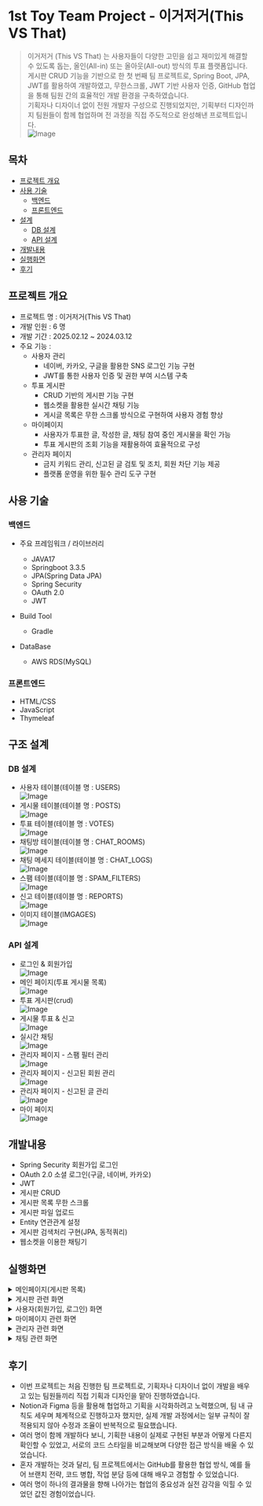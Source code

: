 # 1st Toy Team Project - 이거저거(This VS That)
> 이거저거 (This VS That) 는 사용자들이 다양한 고민을 쉽고 재미있게 해결할 수 있도록 돕는, 올인(All-in) 또는 올아웃(All-out) 방식의 투표 플랫폼입니다.<br>
> 게시판 CRUD 기능을 기반으로 한 첫 번째 팀 프로젝트로, Spring Boot, JPA, JWT를 활용하여 개발하였고, 무한스크롤, JWT 기반 사용자 인증, GitHub 협업을 통해 팀원 간의 효율적인 개발 환경을 구축하였습니다.<br>
> 기획자나 디자이너 없이 전원 개발자 구성으로 진행되었지만, 기획부터 디자인까지 팀원들이 함께 협업하며 전 과정을 직접 주도적으로 완성해낸 프로젝트입니다.<br>
![Image](https://github.com/user-attachments/assets/7e253021-92cf-4317-908f-1db8f72c046b)

## 목차
* [프로젝트 개요](#프로젝트-개요)
* [사용 기술](#사용-기술)
  * [백엔드](#백엔드)
  * [프론트엔드](#프론트엔드)
* [설계](#구조-설계)
  * [DB 설계](#DB-설계)
  * [API 설계](#API-설계)
* [개발내용](#개발내용)
* [실행화면](#실행화면)
* [후기](#후기)

## 프로젝트 개요
* 프로젝트 명 : 이거저거(This VS That)
* 개발 인원 : 6 명
* 개발 기간 : 2025.02.12 ~ 2024.03.12
* 주요 기능 :
  * 사용자 관리
    * 네이버, 카카오, 구글을 활용한 SNS 로그인 기능 구현
    * JWT를 통한 사용자 인증 및 권한 부여 시스템 구축
  * 투표 게시판
    * CRUD 기반의 게시판 기능 구현
    * 웹소켓을 활용한 실시간 채팅 기능
    * 게시글 목록은 무한 스크롤 방식으로 구현하여 사용자 경험 향상
  * 마이페이지
    * 사용자가 투표한 글, 작성한 글, 채팅 참여 중인 게시물을 확인 가능
    * 투표 게시판의 조회 기능을 재활용하여 효율적으로 구성
  * 관리자 페이지
    * 금지 키워드 관리, 신고된 글 검토 및 조치, 회원 차단 기능 제공
    * 플랫폼 운영을 위한 필수 관리 도구 구현
    
## 사용 기술
### 백엔드
* 주요 프레임워크 / 라이브러리
  * JAVA17
  * Springboot 3.3.5
  * JPA(Spring Data JPA)
  * Spring Security
  * OAuth 2.0
  * JWT
 
* Build Tool
  * Gradle
 
* DataBase
  * AWS RDS(MySQL)

### 프론트엔드
* HTML/CSS
* JavaScript
* Thymeleaf

## 구조 설계
### DB 설계
* 사용자 테이블(테이블 명 : USERS) <br>
![Image](https://github.com/user-attachments/assets/2053f25a-7119-41c4-84a1-2a18f7c6f819)<br>
* 게시물 테이블(테이블 명 : POSTS) <br>
![Image](https://github.com/user-attachments/assets/fb2e6875-bbcb-4c38-a8e9-6abc73e72da3)<br>
* 투표 테이블(테이블 명 : VOTES)<br>
![Image](https://github.com/user-attachments/assets/3361a89d-d4cc-4ac8-a21f-5aefc7e47849)<br>
* 채팅방 테이블(테이블 명 : CHAT_ROOMS)<br>
![Image](https://github.com/user-attachments/assets/9a541f39-5248-4e6a-85be-b7ebb1a565ee)<br>
* 채팅 메세지 테이블(테이블 명 : CHAT_LOGS)<br>
![Image](https://github.com/user-attachments/assets/922d266c-7ef9-4bbe-ad38-1ce5b37fb830)<br>
* 스팸 테이블(테이블 명 : SPAM_FILTERS)<br>
![Image](https://github.com/user-attachments/assets/6b9c3766-5b8c-4d60-a98e-4953af006a4e)<br>
* 신고 테이블(테이블 명 : REPORTS)<br>
![Image](https://github.com/user-attachments/assets/2b801814-1d33-4332-83f2-127ee4a6f56d)<br>
* 이미지 테이블(IMGAGES)<br>
![Image](https://github.com/user-attachments/assets/837dc93c-ab23-4a52-bd22-a70353823cf9)<br>

### API 설계
* 로그인 & 회원가입<br>
![Image](https://github.com/user-attachments/assets/c83553f8-535f-4b46-b3fe-4d756dd66e54)<br>
* 메인 페이지(투표 게시물 목록)<br>
![Image](https://github.com/user-attachments/assets/028dc67e-b622-404e-9741-792f8018e3df)<br>
* 투표 게시판(crud) <br>
![Image](https://github.com/user-attachments/assets/39152f92-1f10-4a72-8f23-cacf3caad87c)<br>
* 게시물 투표 & 신고<br>
![Image](https://github.com/user-attachments/assets/065bebde-d2f0-48ca-8493-cbc28436ad7e)<br>
* 실시간 채팅<br>
![Image](https://github.com/user-attachments/assets/124a2bf3-41e3-4a40-96a5-bfd0586702d1)<br>
* 관리자 페이지 - 스팸 필터 관리 <br>
![Image](https://github.com/user-attachments/assets/7ea00e8c-87ee-4a5f-953b-333f32cf1494)<br>
* 관리자 페이지 - 신고된 회원 관리 <br>
![Image](https://github.com/user-attachments/assets/b640eeb5-42be-4353-aa79-a0aa126f5f98)<br>
* 관리자 페이지 -  신고된 글 관리 <br>
![Image](https://github.com/user-attachments/assets/a9e08ada-5f9b-4699-a055-ba931d3fa577)<br>
* 마이 페이지 <br>
![Image](https://github.com/user-attachments/assets/d448b052-6d05-453a-b913-3e64a5929363)<br>

## 개발내용
* Spring Security 회원가입 로그인
* OAuth 2.0 소셜 로그인(구글, 네이버, 카카오)
* JWT
* 게시판 CRUD
* 게시판 목록 무한 스크롤
* 게시판 파일 업로드
* Entity 연관관계 설정
* 게시판 검색처리 구현(JPA, 동적쿼리)
* 웹소켓을 이용한 채팅기

## 실행화면
<details>
<summary>메인페이지(게시판 목록)</summary>
  <br>
  <strong>메인 페이지 </strong>
  <ul>
    <li> 게시글 목록을 출력합니다.</li>
    <li> 카테고리(전체, 고민, 토론, 자유), 정렬 기준(최신순, 인기순), 투표상태(전체, 진행, 종료), 검색어(제목, 해시태그, 내용)에 따라 검색 할 수 있습니다. </li>
    <li> 무한 스크롤 방식으로 게시물이 더 있다면 화면이 맨 밑에 닿으면 추가 게시물을 출력합니다.</li>
  </ul>
 <img src="https://github.com/user-attachments/assets/7e253021-92cf-4317-908f-1db8f72c046b" alt=""> <br>
</details>

<details>
<summary>게시판 관련 화면</summary>
  <br>
  <strong>1. 글 쓰기</strong>
  <ul>
    <li>로그인한 회원만 글 쓰기가 가능합니다.</li>
    <li>이미지 선택 부분에 이미지를 첨부할 수 있으며 이미지를 첨부하지 않을 경우 기본 이미지로 상세페이지, 목록에서 보여지게 됩니다.</li>
    <li>내용에 # 을 붙인 내용은 해시태그로 저장됩니다.</li>
    <li>글 작성이 완료되면 목록 페이지로 이동합니다. </li>
  </ul>
 <img src="https://github.com/user-attachments/assets/ca2bfa38-989d-491c-ab56-8111bb9b8d75" alt="">
  <br>

  <br>
  <strong>2. 글 상세페이지</strong>
  <ul>
    <li>글 작성자에게만 ‘수정’, ‘삭제’ 버튼이 보입니다.</li>
    <li>‘투표하기’, ‘채팅’, ‘신고’ 는 로그인 회원만 가능하며, 로그인하지 않은 회원이 눌렀을 경우 로그인 페이지로 넘어갑니다.</li>
    <li>글 작성시 #를 붙인 글자는 초록색으로 보이며 해시태그가 붙은 글자를 누르면 해당 글자가 내용이 있는 목록들을 보여줍니다.</li>
  </ul>
  <img src="https://github.com/user-attachments/assets/86e63c70-bdf0-4338-a386-0dfb40ec3eed" alt="">
  <br>

  <br>
  <strong>3. 글 수정</strong>
  <ul>
    <li>글 작성자만 수정이 가능하며, 투표자가 있을 경우에는 수정이 불가합니다. </li>
    <li>수정 완료가 되면 상세페이지로 돌아갑니다.</li>
  </ul>
  <img src="https://github.com/user-attachments/assets/0e2ee8d3-fbea-4c83-8525-14a6c0452eb4" alt="">
  <br>

  <br>
  <strong>4. 글 삭제</strong>
  <ul>
    <li>글 작성자만 삭제가 가능하며, 투표자가 있을 경우에는 삭제가 불가합니다. </li>
    <li>삭제가 완료되면 목록(메인 페이지)로 이동합니다.</li>
  </ul>
  <img src="https://github.com/user-attachments/assets/c9230532-b075-4c17-ad96-1ecae865a32d" alt="">
  <br>
  
</details>

<details>
<summary>사용자(회원가입, 로그인) 화면</summary>
  <br>
  <strong>회원가입 및 로그인</strong>
  <ul>
    <li>일반 사이트 회원가입은 없고 소셜 로그인 네이버, 카카오, 구글 로그인만 가능합니다.</li>
    <li>소셜가입 시 추가 정보를 받는 페이지로 넘어갑니다.</li>
  </ul>
 <img src="https://github.com/user-attachments/assets/8699a36d-d4d0-4452-b5a8-0a7e92d12a6b" alt="">
    <br>
   <hr>
 <img src="https://github.com/user-attachments/assets/9eba51a9-414e-4842-befc-afec6bcbf633" alt="">
  <br>
  <hr>
 <img src="https://github.com/user-attachments/assets/3de15afa-6a55-4188-8df3-043b481a63f7" alt="">
  <br>
  <hr>
 <img src="https://github.com/user-attachments/assets/6f3abf02-611e-4d2c-91ff-c4b8dc9acad1" alt="">
  <br>
 <br>
 
</details>

<details>
<summary>마이페이지 관련 화면</summary>
  <br>
  <strong>마이 페이지</strong>
  <ul>
    <li>정보(닉네임) 변경이 가능합니다.</li>
    <li>참여했던 게시활동(투표한 글, 작성한 글, 참여했던 채팅방)을 확인 가능합니다. </li>
  </ul>
 <img src="https://github.com/user-attachments/assets/0cb9ede8-d546-42af-aa39-c16df65e719c" alt="">
  <br>
</details>

<details>
<summary>관리자 관련 화면</summary>
  <br>
  <strong>관리자 화면</strong>
  <ul>
    <li>금지 키워드, 회원 관리, 신고 글 관리를 합니다.</li>
  </ul>
 <img src="https://github.com/user-attachments/assets/f17ca9db-fd39-4ae5-8bfd-5539bbf17414" alt="">
  <br>
</details>

<details>
<summary>채팅 관련 화면</summary>
  <br>
  <strong>1. 채팅 화면</strong>
  <ul>
    <li>게시글 상세페이지에서 오픈채팅방에 입장가능합니다. </li>
    <li>입장한 채팅방 목록들은 마이페이지에서 확인가능합니다.</li>
  </ul>
 <img src="https://github.com/user-attachments/assets/3154c076-676f-4550-b842-7969f2c700b0" alt="">
  <br><hr>
<img src="https://github.com/user-attachments/assets/28d72336-2852-4ef3-8a7e-1a1d7dca1e2f" alt="">
 
</details>



## 후기
* 이번 프로젝트는 처음 진행한 팀 프로젝트로, 기획자나 디자이너 없이 개발을 배우고 있는 팀원들끼리 직접 기획과 디자인을 맡아 진행하였습니다.
* Notion과 Figma 등을 활용해 협업하고 기획을 시각화하려고 노력했으며, 팀 내 규칙도 세우며 체계적으로 진행하고자 했지만,
실제 개발 과정에서는 일부 규칙이 잘 적용되지 않아 수정과 조율이 반복적으로 필요했습니다.
* 여러 명이 함께 개발하다 보니, 기획한 내용이 실제로 구현된 부분과 어떻게 다른지 확인할 수 있었고,
서로의 코드 스타일을 비교해보며 다양한 접근 방식을 배울 수 있었습니다.
* 혼자 개발하는 것과 달리, 팀 프로젝트에서는 GitHub를 활용한 협업 방식, 예를 들어 브랜치 전략, 코드 병합, 작업 분담 등에 대해 배우고 경험할 수 있었습니다.
* 여러 명이 하나의 결과물을 향해 나아가는 협업의 중요성과 실전 감각을 익힐 수 있었던 값진 경험이었습니다.
